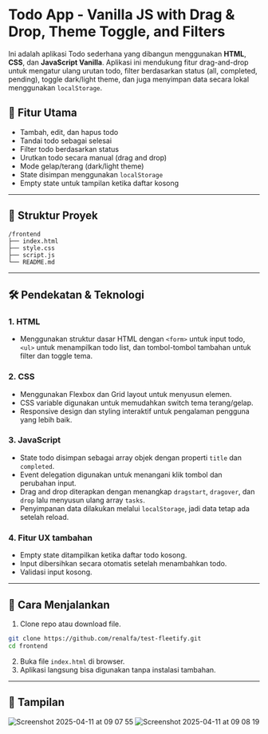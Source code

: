 # Todo App - Vanilla JS with Drag & Drop, Theme Toggle, and Filters

Ini adalah aplikasi Todo sederhana yang dibangun menggunakan **HTML**, **CSS**, dan **JavaScript Vanilla**. Aplikasi ini mendukung fitur drag-and-drop untuk mengatur ulang urutan todo, filter berdasarkan status (all, completed, pending), toggle dark/light theme, dan juga menyimpan data secara lokal menggunakan `localStorage`.

## 🚀 Fitur Utama

- Tambah, edit, dan hapus todo
- Tandai todo sebagai selesai
- Filter todo berdasarkan status
- Urutkan todo secara manual (drag and drop)
- Mode gelap/terang (dark/light theme)
- State disimpan menggunakan `localStorage`
- Empty state untuk tampilan ketika daftar kosong

---

## 📁 Struktur Proyek

    /frontend
    ├── index.html                  
    ├── style.css                    
    ├── script.js                    
    └── README.md

---

## 🛠️ Pendekatan & Teknologi

### 1. **HTML**
- Menggunakan struktur dasar HTML dengan `<form>` untuk input todo, `<ul>` untuk menampilkan todo list, dan tombol-tombol tambahan untuk filter dan toggle tema.

### 2. **CSS**
- Menggunakan Flexbox dan Grid layout untuk menyusun elemen.
- CSS variable digunakan untuk memudahkan switch tema terang/gelap.
- Responsive design dan styling interaktif untuk pengalaman pengguna yang lebih baik.

### 3. **JavaScript**
- State todo disimpan sebagai array objek dengan properti `title` dan `completed`.
- Event delegation digunakan untuk menangani klik tombol dan perubahan input.
- Drag and drop diterapkan dengan menangkap `dragstart`, `dragover`, dan `drop` lalu menyusun ulang array `tasks`.
- Penyimpanan data dilakukan melalui `localStorage`, jadi data tetap ada setelah reload.

### 4. **Fitur UX tambahan**
- Empty state ditampilkan ketika daftar todo kosong.
- Input dibersihkan secara otomatis setelah menambahkan todo.
- Validasi input kosong.

---

## 🧪 Cara Menjalankan

1. Clone repo atau download file.
   
```bash
git clone https://github.com/renalfa/test-fleetify.git
cd frontend
```

2. Buka file `index.html` di browser.
3. Aplikasi langsung bisa digunakan tanpa instalasi tambahan.

---

## 📸 Tampilan

![Screenshot 2025-04-11 at 09 07 55](https://github.com/user-attachments/assets/41c5df9d-246c-4170-9eed-fe9c4ff968d1)
![Screenshot 2025-04-11 at 09 08 19](https://github.com/user-attachments/assets/d2ba853c-0e26-4f3b-b7bd-77e121635055)

